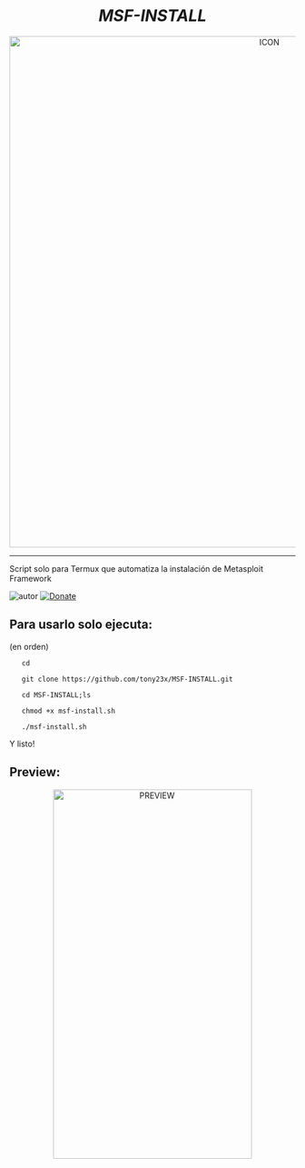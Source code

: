 <h1 align="center"> <i> MSF-INSTALL </i> </h1>
<p align="center"><img src="https://i.ibb.co/X2nzsdT/logo.png" alt="ICON" align="center" border="0" width="900" height="auto"></p>
<hr>

<p>Script solo para Termux que automatiza la instalación de Metasploit Framework</p>


![autor]
[![Donate](https://img.shields.io/badge/Donate-PayPal-green.svg)](https://www.paypal.me/th3pr3d4t0r)

## Para usarlo solo ejecuta:

(en orden)

       cd 
        
       git clone https://github.com/tony23x/MSF-INSTALL.git

       cd MSF-INSTALL;ls

       chmod +x msf-install.sh

       ./msf-install.sh 

Y listo!

## Preview:
<p align="center">
<img src="https://i.ibb.co/hXmMVpd/Screenshot-2021-03-01-13-08-47-528-com-termux.jpg" alt="PREVIEW" width="350px" height="650px">
</p>

[autor]: https://img.shields.io/badge/Author-%40Th3__Pr3d4t0r-red
